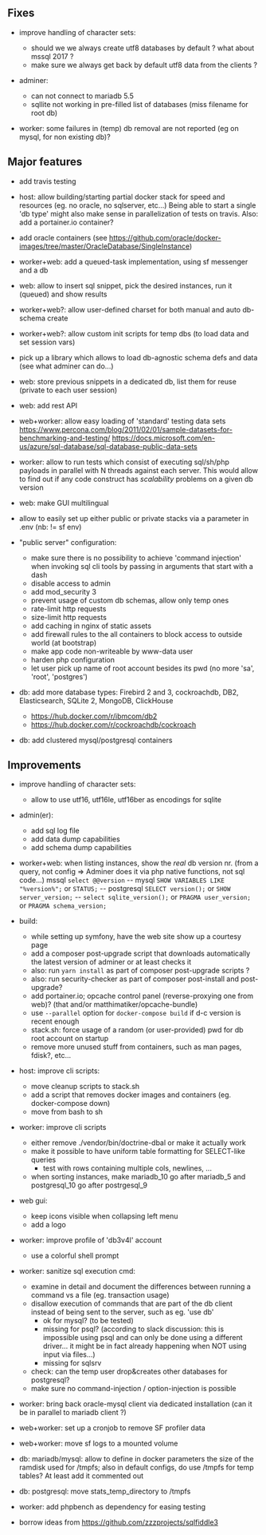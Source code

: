 ## Fixes

- improve handling of character sets:
  + should we we always create utf8 databases by default ? what about mssql 2017 ?
  + make sure we always get back by default utf8 data from the clients ?

- adminer:
  + can not connect to mariadb 5.5
  + sqllite not working in pre-filled list of databases (miss filename for root db)

- worker: some failures in (temp) db removal are not reported (eg on mysql, for non existing db)?


## Major features

- add travis testing

- host: allow building/starting partial docker stack for speed and resources (eg. no oracle, no sqlserver, etc...)
  Being able to start a single 'db type' might also make sense in parallelization of tests on travis.
  Also: add a portainer.io container?

- add oracle containers (see https://github.com/oracle/docker-images/tree/master/OracleDatabase/SingleInstance)

- worker+web: add a queued-task implementation, using sf messenger and a db

- web: allow to insert sql snippet, pick the desired instances, run it (queued) and show results

- worker+web?: allow user-defined charset for both manual and auto db-schema create

- worker+web?: allow custom init scripts for temp dbs (to load data and set session vars)

- pick up a library which allows to load db-agnostic schema defs and data (see what adminer can do...)

- web: store previous snippets in a dedicated db, list them for reuse (private to each user session)

- web: add rest API

- web+worker: allow easy loading of 'standard' testing data sets
  https://www.percona.com/blog/2011/02/01/sample-datasets-for-benchmarking-and-testing/
  https://docs.microsoft.com/en-us/azure/sql-database/sql-database-public-data-sets

- worker: allow to run tests which consist of executing sql/sh/php payloads in parallel with N threads against each server.
  This would allow to find out if any code construct has _scalability_ problems on a given db version

- web: make GUI multilingual

- allow to easily set up either public or private stacks via a parameter in .env (nb: != sf env)

- "public server" configuration:
  - make sure there is no possibility to achieve 'command injection' when invoking sql cli tools by passing in
    arguments that start with a dash
  - disable access to admin
  - add mod_security 3
  - prevent usage of custom db schemas, allow only temp ones
  - rate-limit http requests
  - size-limit http requests
  - add caching in nginx of static assets
  - add firewall rules to the all containers to block access to outside world (at bootstrap)
  - make app code non-writeable by www-data user
  - harden php configuration
  - let user pick up name of root account besides its pwd (no more 'sa', 'root', 'postgres')

- db: add more database types: Firebird 2 and 3, cockroachdb, DB2, Elasticsearch, SQLite 2, MongoDB, ClickHouse
  - https://hub.docker.com/r/ibmcom/db2
  - https://hub.docker.com/r/cockroachdb/cockroach

- db: add clustered mysql/postgresql containers


## Improvements

- improve handling of character sets:
  + allow to use utf16, utf16le, utf16ber as encodings for sqlite

- admin(er):
  + add sql log file
  + add data dump capabilities
  + add schema dump capabilities


- worker+web: when listing instances, show the _real_ db version nr. (from a query, not config => Adminer does it via php
  native functions, not sql code...)
  mssql `select @@version` -- mysql `SHOW VARIABLES LIKE "%version%";` or `STATUS;` -- postgresql `SELECT version();` or `SHOW server_version;` -- `select sqlite_version();` or `PRAGMA user_version;` or `PRAGMA schema_version;`

- build:
  + while setting up symfony, have the web site show up a courtesy page
  + add a composer post-upgrade script that downloads automatically the latest version of adminer or at least checks it
  + also: run `yarn install` as part of composer post-upgrade scripts ?
  + also: run security-checker as part of composer post-install and post-upgrade?
  + add portainer.io; opcache control panel (reverse-proxying one from web)? (that and/or matthimatiker/opcache-bundle)
  + use `--parallel` option for `docker-compose build` if d-c version is recent enough
  + stack.sh: force usage of a random (or user-provided) pwd for db root account on startup
  + remove more unused stuff from containers, such as man pages, fdisk?, etc...

- host: improve cli scripts:
  + move cleanup scripts to stack.sh
  + add a script that removes docker images and containers (eg. docker-compose down)
  + move from bash to sh

- worker: improve cli scripts
  + either remove ./vendor/bin/doctrine-dbal or make it actually work
  + make it possible to have uniform table formatting for SELECT-like queries
    - test with rows containing multiple cols, newlines, ...
  + when sorting instances, make mariadb_10 go after mariadb_5 and postgresql_10 go after postrgesql_9

- web gui:
  + keep icons visible when collapsing left menu
  + add a logo

- worker: improve profile of 'db3v4l' account
  + use a colorful shell prompt

- worker: sanitize sql execution cmd:
  + examine in detail and document the differences between running a command vs a file (eg. transaction usage)
  + disallow execution of commands that are part of the db client instead of being sent to the server, such as eg. 'use db'
    - ok for mysql? (to be tested)
    - missing for psql? (according to slack discussion: this is impossible using psql and can only be done using a different
      driver... it might be in fact already happening when NOT using input via files...)
    - missing for sqlsrv
  + check: can the temp user drop&creates other databases for postgresql?
  + make sure no command-injection / option-injection is possible

- worker: bring back oracle-mysql client via dedicated installation (can it be in parallel to mariadb client ?)

- web+worker: set up a cronjob to remove SF profiler data

- web+worker: move sf logs to a mounted volume

- db: mariadb/mysql: allow to define in docker parameters the size of the ramdisk used for /tmpfs;
  also in default configs, do use /tmpfs for temp tables? At least add it commented out

- db: postgresql: move stats_temp_directory to /tmpfs

- worker: add phpbench as dependency for easing testing

- borrow ideas from https://github.com/zzzprojects/sqlfiddle3
